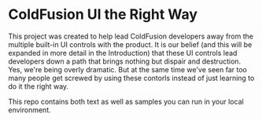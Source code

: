 ColdFusion UI the Right Way
===

This project was created to help lead ColdFusion developers away from the multiple built-in UI controls with the product. It is our belief (and this will be expanded in more detail in the Introduction) that these UI controls lead developers down a path that brings nothing but dispair and destruction. Yes, we're being overly dramatic. But at the same time we've seen far too many people get screwed by using these contorls instead of just learning to do it the right way.

This repo contains both text as well as samples you can run in your local environment. 